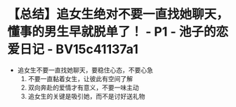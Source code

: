# 【总结】追女生绝对不要一直找她聊天，懂事的男生早就脱单了！ - P1 - 池子的恋爱日记 - BV15c41137a1

-   追女生不要一直找她聊天，要稳住心态，不要心急
    1.  不要一直黏着女生，让彼此有空间了解
    2.  双向奔赴的爱情才有意义，不要一味主动
    3.  追女生的关键是吸引她，而不是讨好送礼物